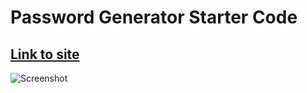 # Password Generator Starter Code
## [Link to site]()
![Screenshot](<img width="1728" alt="Screen Shot 2021-12-12 at 2 17 18 PM" src="https://user-images.githubusercontent.com/93559764/145728462-a21ae6b8-bb7d-4a97-87dc-e955ed66706e.png">)

